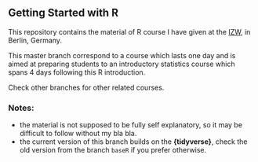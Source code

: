 ## Getting Started with R

This repository contains the material of R course I have given at the [IZW](http://www.izw-berlin.de/welcome.html), in Berlin, Germany.

This master branch correspond to a course which lasts one day and is aimed at preparing students to an introductory statistics course which spans 4 days following this R introduction.

Check other branches for other related courses.

### Notes:
- the material is not supposed to be fully self explanatory, so it may be difficult to follow without my bla bla.
- the current version of this branch builds on the __{tidyverse}__, check the old version from the branch `baseR` if you prefer otherwise.

